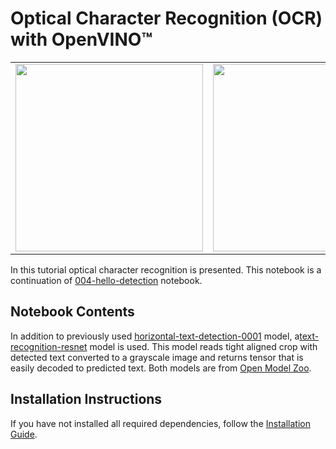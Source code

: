 # Optical Character Recognition (OCR) with OpenVINO™

| | |
|---|---|
| <img src="https://user-images.githubusercontent.com/36741649/129315238-f1f4297e-83d0-4749-a66e-663ba4169099.jpg" width=300> | <img src="https://user-images.githubusercontent.com/36741649/129315292-a37266dc-dfb2-4749-bca5-2ac9c1e93d64.jpg" width=300> |

In this tutorial optical character recognition is presented. This notebook is a continuation of [004-hello-detection](../004-hello-detection) notebook.

## Notebook Contents

In addition to previously used [horizontal-text-detection-0001](https://docs.openvino.ai/2023.0/omz_models_model_horizontal_text_detection_0001.html) model, a[text-recognition-resnet](https://docs.openvino.ai/2023.0/omz_models_model_text_recognition_resnet_fc.html) model is used. This model reads tight aligned crop with detected text converted to a grayscale image and returns tensor that is easily decoded to predicted text. Both models are from [Open Model Zoo](https://github.com/openvinotoolkit/open_model_zoo/).

## Installation Instructions

If you have not installed all required dependencies, follow the [Installation Guide](../../README.md).
